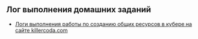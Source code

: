 ## Лог выполнения домашних заданий

- [Логи выполнения работы по созданию общих ресурсов в кубере на сайте killercoda.com](https://github.com/zakharovnpa/04--devkub-homeworks-/blob/9f6a03f8c5f27257cebf45993cb25b1482d70cfe/13-kubernetes-config-02-mounts/Labs/create-pvc.md)
